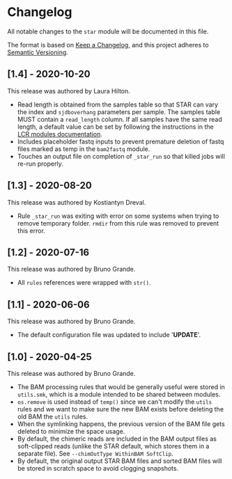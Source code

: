 # Changelog

All notable changes to the `star` module will be documented in this file.

The format is based on [Keep a Changelog](https://keepachangelog.com/en/1.0.0/),
and this project adheres to [Semantic Versioning](https://semver.org/spec/v2.0.0.html).

## [1.4] - 2020-10-20

This release was authored by Laura Hilton. 

- Read length is obtained from the samples table so that STAR can vary the index and `sjdboverhang` parameters per sample. The samples table MUST contain a `read_length` column. If all samples have the same read length, a default value can be set by following the instructions in the [LCR modules documentation](https://lcr-modules.readthedocs.io/en/latest/for_users.html#adding-and-transforming-columns).
- Includes placeholder fastq inputs to prevent premature deletion of fastq files marked as temp in the `bam2fastq` module. 
- Touches an output file on completion of `_star_run` so that killed jobs will re-run properly. 

## [1.3] - 2020-08-20

This release was authored by Kostiantyn Dreval.

- Rule `_star_run` was exiting with error on some systems when trying to remove temporary folder. `rmdir` from this rule was removed to prevent this error. 

## [1.2] - 2020-07-16

This release was authored by Bruno Grande.

- All `rules` references were wrapped with `str()`.

## [1.1] - 2020-06-06

This release was authored by Bruno Grande.

- The default configuration file was updated to include '__UPDATE__'.

## [1.0] - 2020-04-25

This release was authored by Bruno Grande.

- The BAM processing rules that would be generally useful were stored in `utils.smk`, which is a module intended to be shared between modules. 
- `os.remove` is used instead of `temp()` since we can't modify the `utils` rules and we want to make sure the new BAM exists before deleting the old BAM
  the `utils` rules. 
- When the symlinking happens, the previous version of the BAM file gets deleted to minimize the space usage. 
- By default, the chimeric reads are included in the BAM output files as soft-clipped reads (unlike the STAR default, which stores them in a separate file). See `--chimOutType WithinBAM SoftClip`. 
- By default, the original output STAR BAM files and sorted BAM files will be stored in scratch space to avoid clogging snapshots. 
